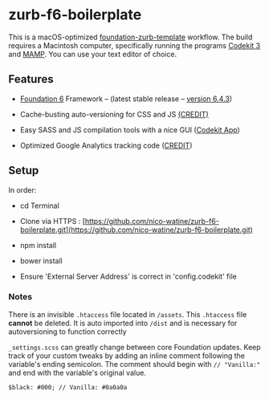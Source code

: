 # zurb-f6-boilerplate

This is a macOS-optimized [foundation-zurb-template](https://github.com/zurb/foundation-zurb-template) workflow. The build requires a Macintosh computer, specifically running the programs [Codekit 3](https://incident57.com/codekit/index.html) and [MAMP](https://www.mamp.info/en/). You can use your text editor of choice.

## **Features**

* [Foundation 6](http://foundation.zurb.com/sites.html) Framework – (latest stable release – [version 6.4.3](https://github.com/zurb/foundation-sites/releases/tag/v6.4.3))

* Cache-busting auto-versioning for CSS and JS [(CREDIT)](http://www.particletree.com/notebook/automatically-version-your-css-and-javascript-files/)

* Easy SASS and JS compilation tools with a nice GUI ([Codekit App](https://incident57.com/codekit/index.html))

* Optimized Google Analytics tracking code ([CREDIT](https://github.com/h5bp/html5-boilerplate/pull/1660#issuecomment-89815017))

## **Setup**
In order:

* cd Terminal

* Clone via HTTPS : [https://github.com/nico-watine/zurb-f6-boilerplate.git](https://github.com/nico-watine/zurb-f6-boilerplate.git)

* npm install

* bower install

* Ensure 'External Server Address' is correct in 'config.codekit' file

### **Notes**
There is an invisible `.htaccess` file located in `/assets`. This `.htaccess` file **cannot** be deleted. It is auto imported into `/dist` and is necessary for autoversioning to function correctly

`_settings.scss` can greatly change between core Foundation updates. Keep track of your custom tweaks by adding an inline comment following the variable's ending semicolon. The comment should begin with `// "Vanilla:"` and end with the variable's original value.

`$black: #000; // Vanilla: #0a0a0a`
